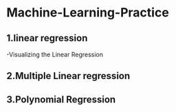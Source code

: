# Machine-Learning-Practice

## 1.linear regression
-Visualizing the Linear Regression
## 2.Multiple Linear regression
## 3.Polynomial Regression
